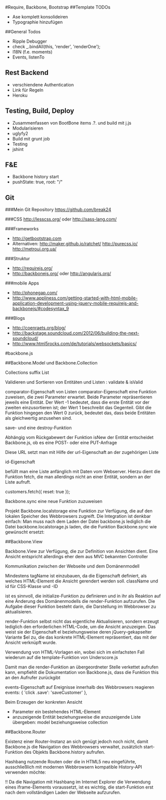 #Require, Backbone, Bootstrap
##Template TODOs 
- Ase komplett konsolideiren
- Typographie hinzufügen

##General Todos
- Ripple Debugger
- check _.bindAll(this, 'render', 'renderOne');
- I18N (f.e. moments)
- Events, listenTo
 
## Rest Backend
- verschiendene Authentication
- Link für Regeln 
- Heroku
 
## Testing, Build, Deploy
- Zusammenfassen von BootBone items .?. und build mit j.js
- Modularisieren
- uglyfy2
- Build mit grunt job
- Testing
- jshint
 
## F&E
- Backbone history start 
- pushState: true, root: "/"

## Git 
###Mein Git Repository
https://github.com/break24

###CSS
http://lesscss.org/ oder http://sass-lang.com/

###Frameworks
- http://getbootstrap.com
- Alternativen: http://maker.github.io/ratchet/ http://purecss.io/ http://metroui.org.ua/

###Struktur 
- http://requirejs.org/ 
- http://backbonejs.org/ oder http://angularjs.org/
 
###mobile Apps
- http://phonegap.com/
- http://www.appliness.com/getting-started-with-html-mobile-application-development-using-jquery-mobile-requirejs-and-backbonejs/#codesyntax_9


###Blogs
- http://coenraets.org/blog/
- http://backstage.soundcloud.com/2012/06/building-the-next-soundcloud/
- http://www.html5rocks.com/de/tutorials/websockets/basics/

#backbone.js

##Backbone.Model und Backbone.Collection 

Collections suffix List

Validieren und Sortieren von Entitäten und Listen : validate & isValid 

comparator-Eigenschaft von Listen
comparator-Eigenschaft eine Funktion zuweisen, die zwei Parameter erwartet. 
Beide Parameter repräsentieren jeweils eine Entität. 
Der Wert -1 bedeutet, dass die erste Entität vor der zweiten einzusortieren ist; 
der Wert 1 beschreibt das Gegenteil. 
Gibt die Funktion hingegen den Wert 0 zurück, bedeutet das, dass beide Entitäten als gleichwertig anzusehen sind.

save- und eine destroy-Funktion

Abhängig vom Rückgabewert der Funktion isNew der Entität entscheidet Backbone.js, ob es eine POST- oder eine PUT-Anfrage

Diese URL setzt man mit Hilfe der url-Eigenschaft an der zugehörigen Liste

id-Eigenschaft

befüllt man eine Liste anfänglich mit Daten vom Webserver. Hierzu dient die Funktion fetch, die man allerdings nicht an einer Entität, sondern an der Liste aufruft.

customers.fetch({ reset: true });

Backbone.sync eine neue Funktion zuzuweisen

Projekt Backbone.localstorage eine Funktion zur Verfügung, die auf den lokalen Speicher des Webbrowsers zugreift. 
Die Integration ist denkbar einfach: Man muss nach dem Laden der Datei backbone.js lediglich die Datei backbone.localstorage.js 
laden, die die Funktion Backbone.sync wie gewünscht ersetzt:


##Backbone.View

Backbone.View zur Verfügung, die zur Definition von Ansichten dient. Eine Ansicht entspricht allerdings eher dem aus MVC bekannten Controller

Kommunikation zwischen der Webseite und dem Domänenmodell

Mindestens tagName ist einzubauen, da die Eigenschaft definiert, als welches HTML-Element die Ansicht gerendert werden soll. 
className und id für CSS-Klasse und -ID 

ist es sinnvoll, die initialize-Funktion zu definieren und in ihr als Reaktion auf eine Änderung des Domänenmodells die render-Funktion aufzurufen. Die Aufgabe dieser Funktion besteht darin, die Darstellung im Webbrowser zu aktualisieren.

render-Funktion selbst nicht das eigentliche Aktualisieren, sondern erzeugt lediglich den erforderlichen HTML-Code, um die Ansicht anzuzeigen. Das weist sie der Eigenschaft el beziehungsweise deren jQuery-gekapselter Variante $el zu, die das konkrete HTML-Element repräsentiert, das mit der Ansicht verknüpft wurde.

Verwendung von HTML-Vorlagen ein, wobei sich im einfachsten Fall wiederum auf die template-Funktion von Underscore.js 

Damit man die render-Funktion an übergeordneter Stelle verkettet aufrufen kann, empfiehlt die Dokumentation von Backbone.js, dass die Funktion this an den Aufrufer zurückgibt

events-Eigenschaft auf Ereignisse innerhalb des Webbrowsers reagieren
 events: {
    'click .save': 'saveCustomer'
  },
  
Beim Erzeugen der konkreten Ansicht 
- Parameter ein bestehendes HTML-Element   
- anzuzeigende Entität beziehungsweise die anzuzeigende Liste übergeben: model beziehungsweise collection

##Backbone.Router

Existenz einer Router-Instanz an sich genügt jedoch noch nicht, damit Backbone.js die Navigation des Webbrowsers verwaltet, zusätzlich start-Funktion des Objekts Backbone.history aufrufen.

Hashbang nutzende Routen oder die in HTML5 neu eingeführte, ausschließlich mit modernen Webbrowsern kompatible History-API verwenden möchte:

!! Da die Navigation mit Hashbang im Internet Explorer die Verwendung eines iframe-Elements voraussetzt, ist es wichtig, die start-Funktion erst nach dem vollständigen Laden der Webseite aufzurufen.




